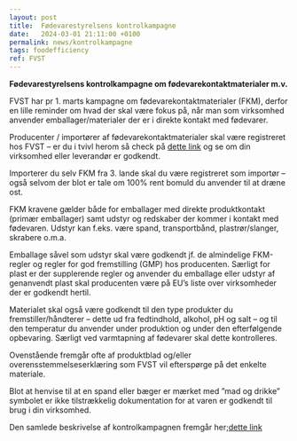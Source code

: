 ```yaml
---
layout: post
title:  Fødevarestyrelsens kontrolkampagne
date:   2024-03-01 21:11:00 +0100
permalink: news/kontrolkampagne
tags: foodefficiency
ref: FVST
---
```

**Fødevarestyrelsens kontrolkampagne om fødevarekontaktmaterialer m.v.**

FVST har pr 1. marts kampagne om fødevarekontaktmaterialer (FKM), derfor en lille reminder om hvad der skal være fokus på, når man som virksomhed anvender emballager/materialer der er i direkte kontakt med fødevarer. 

Producenter / importører af fødevarekontaktmaterialer skal være registreret hos FVST – er du i tvivl herom så check på [dette link](www.findsmiley.dk) og se om din virksomhed eller leverandør er godkendt. 

Importerer du selv FKM fra 3. lande skal du være registreret som importør – også selvom der blot er tale om 100% rent bomuld du anvender til at dræne ost. 

FKM kravene gælder både for emballager med direkte produktkontakt (primær emballager) samt udstyr og redskaber der kommer i kontakt med fødevaren. Udstyr kan f.eks. være spand, transportbånd, plastrør/slanger, skrabere o.m.a. 

Emballage såvel som udstyr skal være godkendt jf. de almindelige FKM-regler og regler for god fremstilling (GMP) hos producenten. Særligt for plast er der supplerende regler og anvender du emballage eller udstyr af genanvendt plast skal producenten være på EU’s liste over virksomheder der er godkendt hertil. 

Materialet skal også være godkendt til den type produkter du fremstiller/håndterer – dette ud fra fedtindhold, alkohol, pH og salt – og til den temperatur du anvender under produktion og under den efterfølgende opbevaring. Særligt ved varmtapning af fødevarer skal dette kontrolleres. 

Ovenstående fremgår ofte af produktblad og/eller overensstemmelseserklæring som FVST vil efterspørge på det enkelte materiale. 

Blot at henvise til at en spand eller bæger er mærket med ”mad og drikke” symbolet er ikke tilstrækkelig dokumentation for at varen er godkendt til brug i din virksomhed. 

Den samlede beskrivelse af kontrolkampagnen fremgår her;[dette link](https://foedevarestyrelsen.dk/nyheder/faglige-nyheder/2024/feb/-kontrolkampagner-om-foedevarekontaktmaterialer-sundhedsanprisninger-og-opbevaringstemperaturer)

